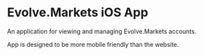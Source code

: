 # Evolve.Markets iOS App

An application for viewing and managing Evolve.Markets accounts.

App is designed to be more mobile friendly than the website.
